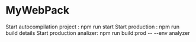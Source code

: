 # MyWebPack
 
Start autocompilation project : npm run start
Start production : npm run build details
Start production analizer:  npm run build:prod -- --env analyzer

